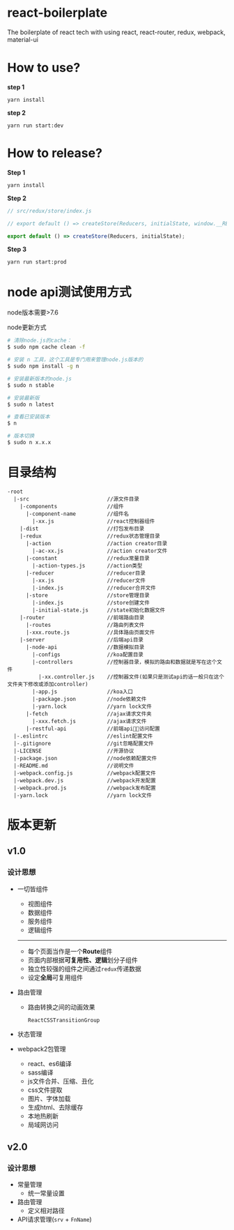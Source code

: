 # react-boilerplate
The boilerplate of react tech with using react, react-router, redux, webpack, material-ui

# How to use?
**step 1**

`yarn install`

**step 2**

`yarn run start:dev`

# How to release?
**Step 1**

`yarn install`

**Step 2**

```js
// src/redux/store/index.js

// export default () => createStore(Reducers, initialState, window.__REDUX_DEVTOOLS_EXTENSION__ && window.__REDUX_DEVTOOLS_EXTENSION__());

export default () => createStore(Reducers, initialState);
```

**Step 3**

`yarn run start:prod`

# node api测试使用方式
node版本需要>7.6

node更新方式
```bash
# 清除node.js的cache：
$ sudo npm cache clean -f

# 安装 n 工具，这个工具是专门用来管理node.js版本的
$ sudo npm install -g n

# 安装最新版本的node.js
$ sudo n stable

# 安装最新版
$ sudo n latest

# 查看已安装版本
$ n

# 版本切换
$ sudo n x.x.x
```

# 目录结构
```
-root
  |-src                         //源文件目录
    |-components                //组件
      |-component-name          //组件名
        |-xx.js                 //react控制器组件
    |-dist                      //打包发布目录
    |-redux                     //redux状态管理目录
      |-action                  //action creator目录
        |-ac-xx.js              //action creator文件
      |-constant                //redux常量目录
        |-action-types.js       //action类型
      |-reducer                 //reducer目录
        |-xx.js                 //reducer文件
        |-index.js              //reducer合并文件
      |-store                   //store管理目录
        |-index.js              //store创建文件
        |-initial-state.js      //state初始化数据文件
    |-router                    //前端路由目录
      |-routes                  //路由列表文件
      |-xxx.route.js            //具体路由页面文件
    |-server                    //后端api目录
      |-node-api                //数据模拟目录
        |-configs               //koa配置目录
        |-controllers           //控制器目录，模拟的路由和数据就是写在这个文件
          |-xx.controller.js    //控制器文件(如果只是测试api的话一般只在这个文件夹下修改或添加controller)
        |-app.js                //koa入口
        |-package.json          //node依赖文件
        |-yarn.lock             //yarn lock文件
      |-fetch                   //ajax请求文件夹
        |-xxx.fetch.js          //ajax请求文件
      |-restful-api             //前端api访问配置
  |-.eslintrc                   //eslint配置文件
  |-.gitignore                  //git忽略配置文件
  |-LICENSE                     //开源协议
  |-package.json                //node依赖配置文件
  |-README.md                   //说明文件
  |-webpack.config.js           //webpack配置文件
  |-webpack.dev.js              //webpack开发配置
  |-webpack.prod.js             //webpack发布配置
  |-yarn.lock                   //yarn lock文件
```

# 版本更新
## v1.0
### 设计思想
* 一切皆组件
  * 视图组件
  * 数据组件
  * 服务组件
  * 逻辑组件

  ----------------

  * 每个页面当作是一个**Route**组件
  * 页面内部根据**可复用性、逻辑**划分子组件
  * 独立性较强的组件之间通过`redux`传递数据
  * 设定**全局**可复用组件
* 路由管理
  * 路由转换之间的动画效果

    `ReactCSSTransitionGroup`
  
* 状态管理
* webpack2包管理
  * react、es6编译
  * sass编译
  * js文件合并、压缩、丑化
  * css文件提取
  * 图片、字体加载
  * 生成html、去除缓存
  * 本地热刷新
  * 局域网访问

## v2.0
### 设计思想
* 常量管理
  * 统一常量设置
* 路由管理
  * 定义相对路径
* API请求管理(`srv` + `FnName`)
